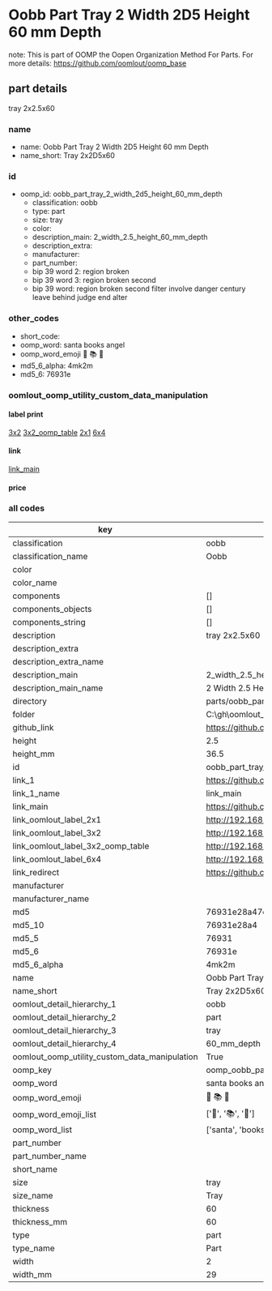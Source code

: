 # Oobb Part Tray 2 Width 2D5 Height 60 mm Depth  

note: This is part of OOMP the Oopen Organization Method For Parts. For more details: https://github.com/oomlout/oomp_base

##  part details
  



tray 2x2.5x60



### name
* name: Oobb Part Tray 2 Width 2D5 Height 60 mm Depth
* name_short: Tray 2x2D5x60 
### id
* oomp_id: oobb_part_tray_2_width_2d5_height_60_mm_depth
  * classification: oobb
  * type: part
  * size: tray
  * color: 
  * description_main: 2_width_2.5_height_60_mm_depth
  * description_extra: 
  * manufacturer: 
  * part_number: 
  * bip 39 word 2: region broken
  * bip 39 word 3: region broken second
  * bip 39 word: region broken second filter involve danger century leave behind judge end alter

### other_codes
* short_code: 
* oomp_word: santa books angel
* oomp_word_emoji :santa: :books: :angel:
* md5_6_alpha: 4mk2m
* md5_6: 76931e






### oomlout_oomp_utility_custom_data_manipulation
#### label print
[3x2](http://192.168.1.245:1112/?label=oomp%204mk2m)
[3x2_oomp_table](http://192.168.1.108:1112/?label=oomp%204mk2m)
[2x1](http://192.168.1.242:1112/?label=oomp%204mk2m)
[6x4](http://192.168.1.55:1112/?label=oomp%204mk2m)    

#### link

[link_main](https://github.com/oomlout/oomlout_oobb_version_4_generated_parts/tree/main/navigation_oomp/oobb/part/tray/2_width_2.5_height_60_mm_depth/part)                              

#### price







### all codes 
| key | value |  
| --- | --- |  
| classification | oobb |  
| classification_name | Oobb |  
| color |  |  
| color_name |  |  
| components | [] |  
| components_objects | [] |  
| components_string | [] |  
| description | tray 2x2.5x60 |  
| description_extra |  |  
| description_extra_name |  |  
| description_main | 2_width_2.5_height_60_mm_depth |  
| description_main_name | 2 Width 2.5 Height 60 mm Depth |  
| directory | parts/oobb_part_tray_2_width_2d5_height_60_mm_depth |  
| folder | C:\gh\oomlout_oobb_version_4_generated_parts\parts\oobb_part_tray_2_width_2d5_height_60_mm_depth |  
| github_link | https://github.com/oomlout/oomlout_oomp_part_src/tree/main/parts/oobb_part_tray_2_width_2d5_height_60_mm_depth |  
| height | 2.5 |  
| height_mm | 36.5 |  
| id | oobb_part_tray_2_width_2d5_height_60_mm_depth |  
| link_1 | https://github.com/oomlout/oomlout_oobb_version_4_generated_parts/tree/main/navigation_oomp/oobb/part/tray/2_width_2.5_height_60_mm_depth/part |  
| link_1_name | link_main |  
| link_main | https://github.com/oomlout/oomlout_oobb_version_4_generated_parts/tree/main/navigation_oomp/oobb/part/tray/2_width_2.5_height_60_mm_depth/part |  
| link_oomlout_label_2x1 | http://192.168.1.242:1112/?label=oomp%204mk2m |  
| link_oomlout_label_3x2 | http://192.168.1.245:1112/?label=oomp%204mk2m |  
| link_oomlout_label_3x2_oomp_table | http://192.168.1.108:1112/?label=oomp%204mk2m |  
| link_oomlout_label_6x4 | http://192.168.1.55:1112/?label=oomp%204mk2m |  
| link_redirect | https://github.com/oomlout/oomlout_oobb_version_4_generated_parts/tree/main/parts/oobb_tray_02_2d5_60 |  
| manufacturer |  |  
| manufacturer_name |  |  
| md5 | 76931e28a47ee4acddbb156784c725a4 |  
| md5_10 | 76931e28a4 |  
| md5_5 | 76931 |  
| md5_6 | 76931e |  
| md5_6_alpha | 4mk2m |  
| name | Oobb Part Tray 2 Width 2D5 Height 60 mm Depth |  
| name_short | Tray 2x2D5x60  |  
| oomlout_detail_hierarchy_1 | oobb |  
| oomlout_detail_hierarchy_2 | part |  
| oomlout_detail_hierarchy_3 | tray |  
| oomlout_detail_hierarchy_4 | 60_mm_depth |  
| oomlout_oomp_utility_custom_data_manipulation | True |  
| oomp_key | oomp_oobb_part_tray_2_width_2d5_height_60_mm_depth |  
| oomp_word | santa books angel |  
| oomp_word_emoji | :santa: :books: :angel: |  
| oomp_word_emoji_list | [':santa:', ':books:', ':angel:'] |  
| oomp_word_list | ['santa', 'books', 'angel'] |  
| part_number |  |  
| part_number_name |  |  
| short_name |  |  
| size | tray |  
| size_name | Tray |  
| thickness | 60 |  
| thickness_mm | 60 |  
| type | part |  
| type_name | Part |  
| width | 2 |  
| width_mm | 29 |  
